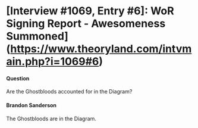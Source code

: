 # [Interview #1069, Entry #6]: WoR Signing Report - Awesomeness Summoned](https://www.theoryland.com/intvmain.php?i=1069#6)

#### Question

Are the Ghostbloods accounted for in the Diagram?

#### Brandon Sanderson

The Ghostbloods are in the Diagram.

